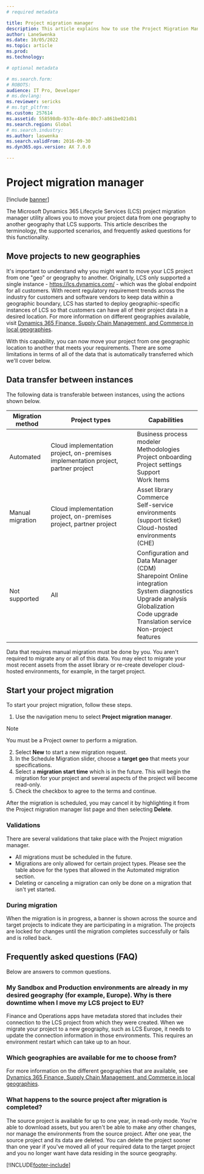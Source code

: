 ```yaml
---
# required metadata

title: Project migration manager
description: This article explains how to use the Project Migration Manager to move your project from one Microsoft Dynamics 365 Lifecycle Services geography to another.
author: LaneSwenka
ms.date: 10/05/2022
ms.topic: article
ms.prod:
ms.technology:

# optional metadata

# ms.search.form:
# ROBOTS:
audience: IT Pro, Developer
# ms.devlang:
ms.reviewer: sericks
# ms.tgt_pltfrm:
ms.custom: 257614
ms.assetid: 558598db-937e-4bfe-80c7-a861be021db1
ms.search.region: Global
# ms.search.industry:
ms.author: laswenka
ms.search.validFrom: 2016-09-30
ms.dyn365.ops.version: AX 7.0.0

---
```


# Project migration manager

[!include [banner](../includes/banner.md)]

The Microsoft Dynamics 365 Lifecycle Services (LCS) project migration manager utility allows you to move your project data from one geography to another geography that LCS supports. This article describes the terminology, the supported scenarios, and frequently asked questions for this functionality.

## Move projects to new geographies
It's important to understand why you might want to move your LCS project from one "geo" or geography to another. Originally, LCS only supported a single instance - https://lcs.dynamics.com/ - which was the global endpoint for all customers. With recent regulatory requirement trends across the industry for customers and software vendors to keep data within a geographic boundary, LCS has started to deploy geographic-specific instances of LCS so that customers can have all of their project data in a desired location. For more information on different geographies available, visit [Dynamics 365 Finance, Supply Chain Management, and Commerce in local geographies](/dynamics365/fin-ops-core/dev-itpro/deployment/deployment-options-geo).

With this capability, you can now move your project from one geographic location to another that meets your requirements. There are some limitations in terms of all of the data that is automatically transferred which we'll cover below.  

## Data transfer between instances
The following data is transferable between instances, using the actions shown below.

|Migration method| Project types| Capabilities|
|----------------|--------------|-------------|
|Automated| Cloud implementation project, on-premises implementation project, partner project| Business process modeler<br/>Methodologies<br/>Project onboarding<br/>Project settings<br/>Support</br>Work Items<br/>|
|Manual migration| Cloud implementation project, on-premises project, partner project| Asset library<br/>Commerce<br/>Self-service environments (support ticket)<br/>Cloud-hosted environments (CHE)<br/>|
|Not supported| All | Configuration and Data Manager (CDM)<br/>Sharepoint Online integration<br/>System diagnostics<br/>Upgrade analysis<br/>Globalization<br/>Code upgrade<br/>Translation service<br/>Non-project features|

Data that requires manual migration must be done by you. You aren't required to migrate any or all of this data. You may elect to migrate your most recent assets from the asset library or re-create developer cloud-hosted environments, for example, in the target project.

## Start your project migration

To start your project migration, follow these steps.

1. Use the navigation menu to select **Project migration manager**.

> [!NOTE]
> You must be a Project owner to perform a migration.

2. Select **New** to start a new migration request.
3. In the Schedule Migration slider, choose a **target geo** that meets your specifications.
4. Select a **migration start time** which is in the future. This will begin the migration for your project and several aspects of the project will become read-only.
5. Check the checkbox to agree to the terms and continue.

After the migration is scheduled, you may cancel it by highlighting it from the Project migration manager list page and then selecting **Delete**.  

### Validations
There are several validations that take place with the Project migration manager.

- All migrations must be scheduled in the future.
- Migrations are only allowed for certain project types. Please see the table above for the types that allowed in the Automated migration section.
- Deleting or canceling a migration can only be done on a migration that isn't yet started.

### During migration
When the migration is in progress, a banner is shown across the source and target projects to indicate they are participating in a migration. The projects are locked for changes until the migration completes successfully or fails and is rolled back.  

## Frequently asked questions (FAQ)
Below are answers to common questions.  

### My Sandbox and Production environments are already in my desired geography (for example, Europe).  Why is there downtime when I move my LCS project to EU?
Finance and Operations apps have metadata stored that includes their connection to the LCS project from which they were created. When we migrate your project to a new geography, such as LCS Europe, it needs to update the connection information in those environments. This requires an environment restart which can take up to an hour.

### Which geographies are available for me to choose from?
For more information on the different geographies that are available, see [Dynamics 365 Finance, Supply Chain Management, and Commerce in local geographies](/dynamics365/fin-ops-core/dev-itpro/deployment/deployment-options-geo).

### What happens to the source project after migration is completed?
The source project is available for up to one year, in read-only mode. You're able to download assets, but you aren't be able to make any other changes, nor manage the environments from the source project. After one year, the source project and its data are deleted. You can delete the project sooner than one year if you've moved all of your required data to the target project and you no longer want have data residing in the source geography.

[!INCLUDE[footer-include](../../../includes/footer-banner.md)]
